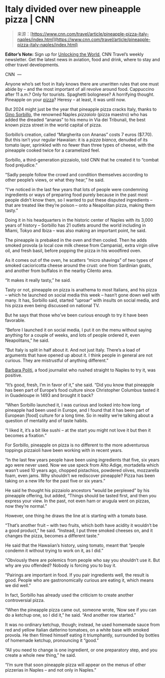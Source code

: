 <!--yml
category: 未分类
date: 2024-05-27 14:28:21
-->

# Italy divided over new pineapple pizza | CNN

> 来源：[https://www.cnn.com/travel/article/pineapple-pizza-italy-naples/index.html](https://www.cnn.com/travel/article/pineapple-pizza-italy-naples/index.html)

**Editor’s Note:** Sign up for [Unlocking the World](https://cnn.com/newsletters/travel), CNN Travel’s weekly newsletter. Get the latest news in aviation, food and drink, where to stay and other travel developments.

CNN  — 

Anyone who’s set foot in Italy knows there are unwritten rules that one must abide by – and the most important of all revolve around food. Cappuccino after 11 a.m.? Only for tourists. Spaghetti bolognese? A horrifying thought. Pineapple on your [pizza](https://www.cnn.com/travel/article/pizza-day-history-naples/index.html)? Heresy – at least, it was until now.

But 2024 might just be the year that pineapple pizza cracks Italy, thanks to [Gino Sorbillo](https://www.sorbillo.it/), the renowned Naples *pizzaiolo* (pizza maestro) who has added the dreaded “ananas” to his menu in Via dei Tribunali, the best known pizza street in the world capital of pizza.

Sorbillo’s creation, called “Margherita con Ananas” costs 7 euros ($7.70). But this isn’t your regular Hawaiian: it is a *pizza bianca*, denuded of its tomato layer, sprinkled with no fewer than three types of cheese, with the pineapple cooked twice for a caramelized feel.

Sorbillo, a third-generation pizzaiolo, told CNN that he created it to “combat food prejudice.”

“Sadly people follow the crowd and condition themselves according to other people’s views, or what they hear,” he said.

“I’ve noticed in the last few years that lots of people were condemning ingredients or ways of preparing food purely because in the past most people didn’t know them, so I wanted to put these disputed ingredients – that are treated like they’re poison – onto a Neapolitan pizza, making them tasty.”

Doing it in his headquarters in the historic center of Naples with its 3,000 years of history – Sorbillo has 21 outlets around the world including in Miami, Tokyo and Ibiza – was also making an important point, he said.

The pineapple is prebaked in the oven and then cooled. Then he adds smoked provola (a local cow milk cheese from Campania), extra virgin olive oil, and fresh basil, before popping the pizza in his woodfired oven.

As it comes out of the oven, he scatters “micro shavings” of two types of smoked cacioricotta cheese around the crust: one from Sardinian goats, and another from buffalos in the nearby Cilento area.

“It makes it really tasty,” he said.

Tasty or not, pineapple on pizza is anathema to most Italians, and his pizza – which he launched on social media this week – hasn’t gone down well with many. It has, Sorbillo said, started “uproar” with insults on social media, and his pizza even being discussed on national TV.

But he says that those who’ve been curious enough to try it have been favorable.

“Before I launched it on social media, I put it on the menu without saying anything for a couple of weeks, and lots of people ordered it, even Neapolitans,” he said.

“But Italy is split in half about it. And not just Italy. There’s a load of arguments that have opened up about it. I think people in general are not curious. They are mistrustful of anything different.”

[Barbara Politi](https://www.instagram.com/barbara_politi/?hl=en), a food journalist who rushed straight to Naples to try it, was positive.

“It’s good, fresh, I’m in favor of it,” she said. “Did you know that pineapple has been part of Europe’s food culture since Christopher Columbus tasted it in Guadeloupe in 1493 and brought it back?

“When Sorbillo launched it, I was curious and looked into how long pineapple had been used in Europe, and I found that it has been part of European [food] culture for a long time. So in reality we’re talking about a question of mentality and of taste habits.

“I liked it, it’s a bit like sushi – at the start you might not love it but then it becomes a fixation.”

For Sorbillo, pineapple on pizza is no different to the more adventurous toppings pizzaioli have been working with in recent years.

“In the last few years people have been using ingredients that five, six years ago were never used. Now we use speck from Alto Adige, mortadella which wasn’t used 10 years ago, chopped pistachios, powdered olives, mozzarella foam, even jams. Why shouldn’t we rediscover pineapple? Pizza has been taking on a new life for the past five or six years.”

He said he thought his pizzaiolo ancestors “would be perplexed” by his pineapple offering, but added, “Things should be tasted first, and then you express your view. In the past, not even ham or arugula went on pizzas, now they’re normal.”

However, one thing he draws the line at is starting with a tomato base.

“That’s another fruit – with two fruits, which both have acidity it wouldn’t be a good product,” he said. “Instead, I put three smoked cheeses on, and it changes the pizza, becomes a different taste.”

He said that the Hawaiian’s history, using tomato, meant that “people condemn it without trying to work on it, as I did.”

“Obviously there are polemics from people who say you shouldn’t use it. But why are you offended? Nobody is forcing you to buy it.

“Pairings are important in food. If you pair ingredients well, the result is good. People who are gastronomically curious are eating it, which means we did well.”

In fact, Sorbillo has already used the criticism to create another controversial pizza.

“When the pineapple pizza came out, someone wrote, ‘Now see if you can do a ketchup one, so I did it,” he said. “And another row started.”

It was no ordinary ketchup, though; instead, he used homemade sauce from red and yellow Italian datterino tomatoes, on a white base with smoked provola. He then filmed himself eating it triumphantly, surrounded by bottles of homemade ketchup, pronouncing it “good.”

“All you need to change is one ingredient, or one preparatory step, and you create a whole new thing,” he said.

“I’m sure that soon pineapple pizza will appear on the menus of other pizzerias in Naples – and not only in Naples.”